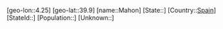﻿---
location: [39.9,4.25]
type: City
tags:
- geo/City


SpocWebEntityId: 32218
isDeleted: false
confidential: public

---
[geo-lon::4.25]
[geo-lat::39.9]
[name::Mahon]
[State::]
[Country::[Spain](geo/Continent/Europe/Spain.md)]
[StateId::]
[Population::]
[Unknown::]

